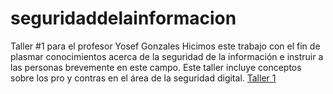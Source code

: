 # seguridaddelainformacion

Taller #1 para el profesor Yosef Gonzales 
Hicimos este trabajo con el fin de plasmar conocimientos acerca de la seguridad de la información e instruir a las personas brevemente en este campo. Este taller incluye conceptos sobre los pro y contras en el área de la seguridad digital. 
[Taller 1](https://docs.google.com/presentation/d/1zDMHGkCgbRnkLR7pDkBNz5b-H0pvcLF93XnDPkAmOfc/edit?usp=sharing)
